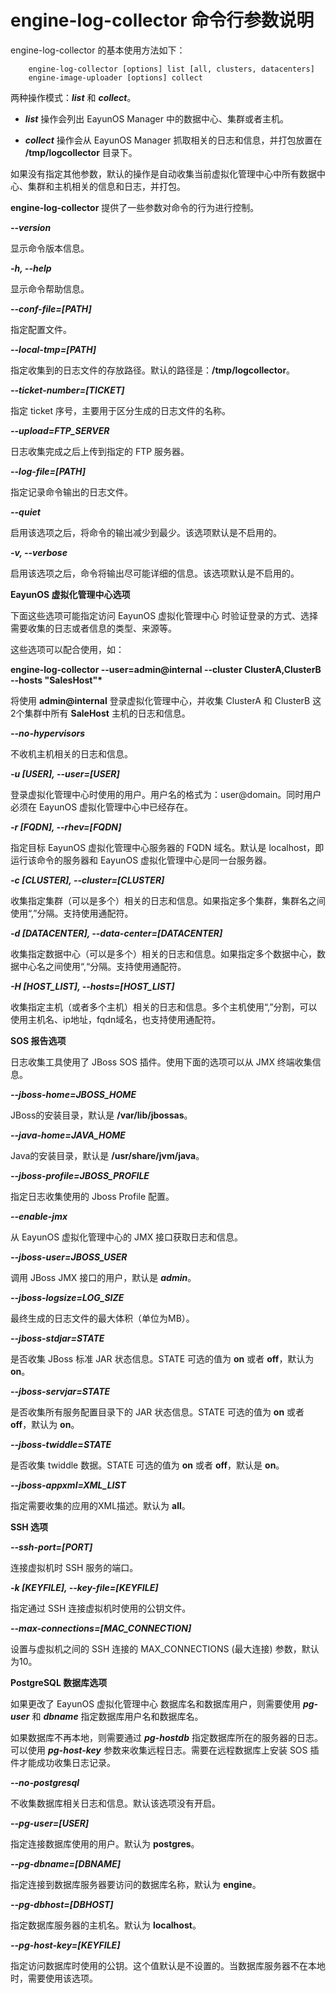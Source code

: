 # engine-log-collector 命令行参数说明

engine-log-collector 的基本使用方法如下：

```
    engine-log-collector [options] list [all, clusters, datacenters]
    engine-image-uploader [options] collect
```

两种操作模式：***list*** 和 ***collect***。

* ***list*** 操作会列出 EayunOS Manager 中的数据中心、集群或者主机。

* ***collect*** 操作会从 EayunOS Manager 抓取相关的日志和信息，并打包放置在 **/tmp/logcollector** 目录下。

如果没有指定其他参数，默认的操作是自动收集当前虚拟化管理中心中所有数据中心、集群和主机相关的信息和日志，并打包。

**engine-log-collector** 提供了一些参数对命令的行为进行控制。

***--version***

  显示命令版本信息。

***-h, --help***

  显示命令帮助信息。

***--conf-file=[PATH]***

  指定配置文件。

***--local-tmp=[PATH]***

  指定收集到的日志文件的存放路径。默认的路径是：**/tmp/logcollector**。

***--ticket-number=[TICKET]***

  指定 ticket 序号，主要用于区分生成的日志文件的名称。

***--upload=FTP_SERVER***

  日志收集完成之后上传到指定的 FTP 服务器。

***--log-file=[PATH]***

  指定记录命令输出的日志文件。

***--quiet***

  启用该选项之后，将命令的输出减少到最少。该选项默认是不启用的。

***-v, --verbose***

  启用该选项之后，命令将输出尽可能详细的信息。该选项默认是不启用的。

**EayunOS 虚拟化管理中心选项**

下面这些选项可能指定访问 EayunOS 虚拟化管理中心 时验证登录的方式、选择需要收集的日志或者信息的类型、来源等。

这些选项可以配合使用，如：

**engine-log-collector --user=admin@internal --cluster ClusterA,ClusterB --hosts "SalesHost"\***

将使用 **admin@internal** 登录虚拟化管理中心，并收集 ClusterA 和 ClusterB 这2个集群中所有 **SaleHost** 主机的日志和信息。

***--no-hypervisors***

  不收机主机相关的日志和信息。

***-u [USER], --user=[USER]***

  登录虚拟化管理中心时使用的用户。用户名的格式为：user@domain。同时用户必须在 EayunOS 虚拟化管理中心中已经存在。

***-r [FQDN], --rhev=[FQDN]***

  指定目标 EayunOS 虚拟化管理中心服务器的 FQDN 域名。默认是 localhost，即运行该命令的服务器和 EayunOS 虚拟化管理中心是同一台服务器。

***-c [CLUSTER], --cluster=[CLUSTER]***

  收集指定集群（可以是多个）相关的日志和信息。如果指定多个集群，集群名之间使用“,”分隔。支持使用通配符。

***-d [DATACENTER], --data-center=[DATACENTER]***

  收集指定数据中心（可以是多个）相关的日志和信息。如果指定多个数据中心，数据中心名之间使用“,“分隔。支持使用通配符。

***-H [HOST_LIST], --hosts=[HOST_LIST]***

  收集指定主机（或者多个主机）相关的日志和信息。多个主机使用“,”分割，可以使用主机名、ip地址，fqdn域名，也支持使用通配符。

**SOS 报告选项**

日志收集工具使用了 JBoss SOS 插件。使用下面的选项可以从 JMX 终端收集信息。

***--jboss-home=JBOSS\_HOME***

  JBoss的安装目录，默认是 **/var/lib/jbossas**。

***--java-home=JAVA\_HOME***

  Java的安装目录，默认是 **/usr/share/jvm/java**。

***--jboss-profile=JBOSS\_PROFILE***

  指定日志收集使用的 Jboss Profile 配置。

***--enable-jmx***

  从 EayunOS 虚拟化管理中心的 JMX 接口获取日志和信息。

***--jboss-user=JBOSS\_USER***

  调用 JBoss JMX 接口的用户，默认是 ***admin***。

***--jboss-logsize=LOG\_SIZE***

  最终生成的日志文件的最大体积（单位为MB）。

***--jboss-stdjar=STATE***

  是否收集 JBoss 标准 JAR 状态信息。STATE 可选的值为 **on** 或者 **off**，默认为 **on**。

***--jboss-servjar=STATE***

  是否收集所有服务配置目录下的 JAR 状态信息。STATE 可选的值为 **on** 或者 **off**，默认为 **on**。

***--jboss-twiddle=STATE***

  是否收集 twiddle 数据。STATE 可选的值为 **on** 或者 **off**，默认是 **on**。

***--jboss-appxml=XML\_LIST***

  指定需要收集的应用的XML描述。默认为 **all**。

**SSH 选项**

***--ssh-port=[PORT]***

  连接虚拟机时 SSH 服务的端口。

***-k [KEYFILE], --key-file=[KEYFILE]***

  指定通过 SSH 连接虚拟机时使用的公钥文件。

***--max-connections=[MAC_CONNECTION]***

  设置与虚拟机之间的 SSH 连接的 MAX\_CONNECTIONS (最大连接) 参数，默认为10。

**PostgreSQL 数据库选项**

如果更改了 EayunOS 虚拟化管理中心 数据库名和数据库用户，则需要使用 ***pg-user*** 和 ***dbname*** 指定数据库用户名和数据库名。

如果数据库不再本地，则需要通过 ***pg-hostdb*** 指定数据库所在的服务器的日志。可以使用 ***pg-host-key*** 参数来收集远程日志。需要在远程数据库上安装 SOS 插件才能成功收集日志记录。

***--no-postgresql***

  不收集数据库相关日志和信息。默认该选项没有开启。

***--pg-user=[USER]***

  指定连接数据库使用的用户。默认为 **postgres**。

***--pg-dbname=[DBNAME]***

  指定连接到数据库服务器要访问的数据库名称，默认为 **engine**。

***--pg-dbhost=[DBHOST]***

  指定数据库服务器的主机名。默认为 **localhost**。

***--pg-host-key=[KEYFILE]***

  指定访问数据库时使用的公钥。这个值默认是不设置的。当数据库服务器不在本地时，需要使用该选项。
